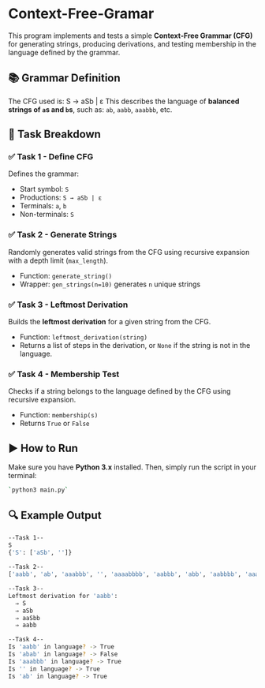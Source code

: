# Context-Free-Gramar
This program implements and tests a simple **Context-Free Grammar (CFG)** for generating strings, producing derivations, and testing membership in the language defined by the grammar.

## 📚 Grammar Definition

The CFG used is:
S → aSb | ε
This describes the language of **balanced strings of `a`s and `b`s**, such as: `ab`, `aabb`, `aaabbb`, etc.

## 🧩 Task Breakdown

### ✅ Task 1 - Define CFG
Defines the grammar:
- Start symbol: `S`
- Productions: `S → aSb | ε`
- Terminals: `a`, `b`
- Non-terminals: `S`

### ✅ Task 2 - Generate Strings
Randomly generates valid strings from the CFG using recursive expansion with a depth limit (`max_length`).
- Function: `generate_string()`
- Wrapper: `gen_strings(n=10)` generates `n` unique strings

### ✅ Task 3 - Leftmost Derivation
Builds the **leftmost derivation** for a given string from the CFG.
- Function: `leftmost_derivation(string)`
- Returns a list of steps in the derivation, or `None` if the string is not in the language.

### ✅ Task 4 - Membership Test
Checks if a string belongs to the language defined by the CFG using recursive expansion.
- Function: `membership(s)`
- Returns `True` or `False`

## ▶️ How to Run

Make sure you have **Python 3.x** installed. Then, simply run the script in your terminal:

```bash
`python3 main.py`
```
## 🔍 Example Output
```bash
--Task 1--
S
{'S': ['aSb', '']}
    
--Task 2--
['aabb', 'ab', 'aaabbb', '', 'aaaabbbb', 'aabbb', 'abb', 'aabbbb', 'aaabb', 'aaaabb']

--Task 3--
Leftmost derivation for 'aabb':
  ⇒ S
  ⇒ aSb
  ⇒ aaSbb
  ⇒ aabb

--Task 4--
Is 'aabb' in language? -> True
Is 'abab' in language? -> False
Is 'aaabbb' in language? -> True
Is '' in language? -> True
Is 'ab' in language? -> True
```
